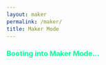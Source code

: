 ```yaml
---
layout: maker
permalink: /maker/
title: Maker Mode
---
```

<script src="https://cdnjs.cloudflare.com/ajax/libs/three.js/r134/three.min.js"></script>
<script src="https://cdn.jsdelivr.net/npm/vanta@latest/dist/vanta.cells.min.js"></script>

<h3 style="color: #00ff99;">Booting into Maker Mode...</h3>
<canvas id="matrix-bg"></canvas>
<script>
  const canvas = document.getElementById('matrix-bg');
  const ctx = canvas.getContext('2d');

  canvas.width = window.innerWidth;
  canvas.height = window.innerHeight;

  const fontSize = 14;
  const columns = Math.floor(canvas.width / fontSize);
  const drops = Array(columns).fill(1);
  const characters = "01▌▚▞▒▓█░#@$%^&*".split(""); // mix it up a bit

  function drawMatrixRain() {
    ctx.fillStyle = "rgba(15, 15, 15, 0.1)";
    ctx.fillRect(0, 0, canvas.width, canvas.height);

    ctx.fillStyle = "rgba(128, 128, 128, 0.4)";
    ctx.font = `${fontSize}px 'Source Code Pro', monospace`;

    drops.forEach((y, x) => {
      const char = characters[Math.floor(Math.random() * characters.length)];
      ctx.fillText(char, x * fontSize, y * fontSize);

      if (y * fontSize > canvas.height && Math.random() > 0.975) {
        drops[x] = 0;
      }

      drops[x]++;
    });
  }

  setInterval(drawMatrixRain, 33);

  // Handle resizing
  window.addEventListener("resize", () => {
    canvas.width = window.innerWidth;
    canvas.height = window.innerHeight;
  });
</script>


<div id="boot-logs"></div>
<div class="maker-content" style="display:none;">
  <div id="maker-body" class="maker-body-content">
    <button id="exit-maker">Return to Academic Mode</button>
    <br />
    <h3>Welcome to my <i>maker</i> corner of the internet!</h3>
    <p>Outside of research, I love 3D printing, tinkering (& breaking things...) with my homelab, hooking up new sensors for my hedgehog's <i>smart home</i>, repurposing old tech as futuristic decor, and building whatever I can get my hands on.</p>
    <p>Here are some of my more recent side projects:</p>
    <br/>
    <div class="project-grid">
    <div class="project-card">
      <img src="/images/projects/reggie.png" alt="Reggie's Wheel Dashboard">
      <div class="content">
        <h3>Reggie's Wheel Tracker</h3>
        <p>
          Magnetic reed switch + RPi Zero W + MQTT hosted on my homelab.
        </p>
      </div>
    </div>
    <div class="project-card">
      <img src="/images/projects/oasis.jpg" alt="2025 Homelab">
      <div class="content">
        <h3>OASIS Homelab</h3>
        <p>
          Ubuntu, Pi5 (8gb ram), nvme base duo, 2x WD blue sn580 1tb = OASIS. (my user is parzival ;) )
        </p>
      </div>
    </div>
    <div class="project-card">
      <img src="/images/projects/pcb-wall-art.jpeg" alt="PCB Wall Art">
      <div class="content">
        <h3>PCB Wall Art</h3>
        <p>
          Salvaged parts from laptops and consoles mounted to a painted fence post. Gift to my fiance highlighting important geographical places for us.
        </p>
      </div>
    </div>
    <div class="project-card">
      <img src="/images/projects/pcb-earrings.jpg" alt="PCB Earrings">
      <div class="content">
        <h3>PCB Earrings</h3>
        <p>
          Leftover tiny PCBs became fun custom earrings.
        </p>
      </div>
    </div>
    <div class="project-card">
      <img src="/images/projects/circuitplayground.png" alt="Neon Light Decoration">
      <div class="content">
        <h3>Neon Light Decoration</h3>
        <p>
          Fiber optics + NeoPixels + cardboard = hypnotic light show.
        </p>
      </div>
    </div>
    <div class="project-card">
      <img src="/images/projects/counter.png" alt="Relationship Clock">
      <div class="content">
        <h3>Relationship Clock</h3>
        <p>
          LCD display counting minutes since we started dating. :)
        </p>
      </div>
    </div>
    <div class="project-card">
      <img src="/images/projects/ornaments-2.png" alt="3D Printed Ornaments">
      <div class="content">
        <h3>3D Printed Ornaments</h3>
        <p>
          Custom-designed in TinkerCad & printed with filament swap layers for friends and family.
        </p>
      </div>
    </div>
    <div class="project-card">
      <img src="/images/projects/rickrobot.png" alt="Rick Robot">
      <div class="content">
        <h3>Rick Robot</h3>
        <p>
          Autonomous rover using Pi + CV + voice to fetch objects.
        </p>
        <ul>
          <li><a href="https://summer.hackclub.com/" target="_blank">Hack Club Hardware Grant</a></li>
          <li><a href="https://youtu.be/aRzoo11jABo" target="_blank">Adafruit Show & Tell</a></li>
        </ul>
      </div>
    </div>
    <div class="project-card">
      <img src="/images/projects/tesla.png" alt="TSLA Stock Ticker">
      <div class="content">
        <h3>$TSLA Stock Ticker</h3>
        <p>
          Pi Zero W with LCD1602 pulling data from a stock API in real time.
        </p>
      </div>
    </div>
    <div class="project-card">
      <img src="/images/projects/sense.png" alt="Environmental Room Sensor">
      <div class="content">
        <h3>Room Sensor</h3>
        <p>
          LED-based 'traffic light' feedback on temp/humidity from SHT40.
        </p>
        <ul>
          <li>Green = Good</li>
          <li>Yellow = Fair</li>
          <li>Red = Bad</li>
          <li>White = Error</li>
        </ul>
      </div>
    </div>
    <!-- <p>Often when I'm researching things for side projects I come across other projects I truly admire. Whether it is the concept, implementation, or just something I wish I had thought of. Here are some projects I admire:</p>
    <ul>
      <li>test</li>
    <ul> -->
</div>
